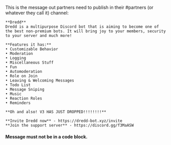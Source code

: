 This is the message out partners need to publish in their #partners (or whatever they call it) channel:

```
**Dredd**
Dredd is a multipurpose Discord bot that is aiming to become one of the best non-premium bots. It will bring joy to your members, security to your server and much more!

**Features it has:**
• Customizable Behavior
• Moderation
• Logging
• Miscellaneous Stuff
• Fun
• Automoderation
• Role on Join
• Leaving & Welcoming Messages
• Todo List
• Message Sniping
• Music
• Reaction Roles
• Reminders

**Oh and also! V3 HAS JUST DROPPED!!!!!!!!**

**Invite Dredd now** - https://dredd-bot.xyz/invite
**Join the support server** - https://discord.gg/f3MaASW
```

#### Message must **not** be in a code block.
